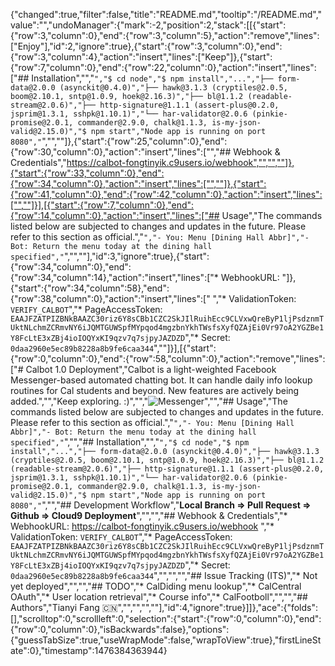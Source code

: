 {"changed":true,"filter":false,"title":"README.md","tooltip":"/README.md","value":"","undoManager":{"mark":-2,"position":2,"stack":[[{"start":{"row":3,"column":0},"end":{"row":3,"column":5},"action":"remove","lines":["Enjoy"],"id":2,"ignore":true},{"start":{"row":3,"column":0},"end":{"row":3,"column":4},"action":"insert","lines":["Keep"]},{"start":{"row":7,"column":0},"end":{"row":22,"column":0},"action":"insert","lines":["## Installation","","```","$ cd node","$ npm install","...","├── form-data@2.0.0 (asynckit@0.4.0)","├── hawk@3.1.3 (cryptiles@2.0.5, boom@2.10.1, sntp@1.0.9, hoek@2.16.3)","├── bl@1.1.2 (readable-stream@2.0.6)","├── http-signature@1.1.1 (assert-plus@0.2.0, jsprim@1.3.1, sshpk@1.10.1)","└── har-validator@2.0.6 (pinkie-promise@2.0.1, commander@2.9.0, chalk@1.1.3, is-my-json-valid@2.15.0)","$ npm start","Node app is running on port 8080","```","",""]},{"start":{"row":25,"column":0},"end":{"row":30,"column":0},"action":"insert","lines":["","## Webhook & Credentials","https://calbot-fongtinyik.c9users.io/webhook","","",""]},{"start":{"row":33,"column":0},"end":{"row":34,"column":0},"action":"insert","lines":["",""]},{"start":{"row":41,"column":0},"end":{"row":42,"column":0},"action":"insert","lines":["",""]}],[{"start":{"row":7,"column":0},"end":{"row":14,"column":0},"action":"insert","lines":["## Usage","The commands listed below are subjected to changes and updates in the future. Please refer to this section as official.","```","- You: Menu [Dining Hall Abbr]","- Bot: Return the menu today at the dining hall specified","```","",""],"id":3,"ignore":true},{"start":{"row":34,"column":0},"end":{"row":34,"column":14},"action":"insert","lines":["* WebhookURL: "]},{"start":{"row":34,"column":58},"end":{"row":38,"column":0},"action":"insert","lines":[" ","* ValidationToken: ```VERIFY_CALBOT```","* PageAccessToken: ```EAAJFZATPIZBNkBAAZC30riz6Y8sCBb1CZC2SkJIlRuihEcc9CLVxwQreByP1ljPsdznmTUktNLchmZCRmvNY6iJQMTGUWSpfMYpqod4mgzbnYkhTWsfsXyfQZAjEi0Vr97oA2YGZBe1Y8FcLtE3xZBj4ioIOQYxKI9qzv7q7sjpyJAZDZD```","* Secret: ```0daa2960e5ec89b8228a8b9fe6caa344```",""]}],[{"start":{"row":0,"column":0},"end":{"row":58,"column":0},"action":"remove","lines":["# Calbot 1.0 Deployment","Calbot is a light-weighted Facebook Messenger-based automated chatting bot. It can handle daily info lookup routines for Cal students and beyond. New features are actively being added.","","Keep exploring. :)","","![Messenger](https://pmcvariety.files.wordpress.com/2015/08/facebook-messenger-logo.jpg)","","## Usage","The commands listed below are subjected to changes and updates in the future. Please refer to this section as official.","```","- You: Menu [Dining Hall Abbr]","- Bot: Return the menu today at the dining hall specified","```","","## Installation","","```","$ cd node","$ npm install","...","├── form-data@2.0.0 (asynckit@0.4.0)","├── hawk@3.1.3 (cryptiles@2.0.5, boom@2.10.1, sntp@1.0.9, hoek@2.16.3)","├── bl@1.1.2 (readable-stream@2.0.6)","├── http-signature@1.1.1 (assert-plus@0.2.0, jsprim@1.3.1, sshpk@1.10.1)","└── har-validator@2.0.6 (pinkie-promise@2.0.1, commander@2.9.0, chalk@1.1.3, is-my-json-valid@2.15.0)","$ npm start","Node app is running on port 8080","```","","## Development Workflow","**Local Branch => Pull Request => Github => Cloud9 Deployment**","","","## Webhook & Credentials","* WebhookURL: https://calbot-fongtinyik.c9users.io/webhook ","* ValidationToken: ```VERIFY_CALBOT```","* PageAccessToken: ```EAAJFZATPIZBNkBAAZC30riz6Y8sCBb1CZC2SkJIlRuihEcc9CLVxwQreByP1ljPsdznmTUktNLchmZCRmvNY6iJQMTGUWSpfMYpqod4mgzbnYkhTWsfsXyfQZAjEi0Vr97oA2YGZBe1Y8FcLtE3xZBj4ioIOQYxKI9qzv7q7sjpyJAZDZD```","* Secret: ```0daa2960e5ec89b8228a8b9fe6caa344```","","","","## Issue Tracking (ITS)","* Not yet deployed","","","## TODO","* CalDiding menu lookup","* CalCentral OAuth","* User location retrieval","* Course info","* CalFootboll","","","## Authors","Tianyi Fang 🇨🇳","","","",""],"id":4,"ignore":true}]]},"ace":{"folds":[],"scrolltop":0,"scrollleft":0,"selection":{"start":{"row":0,"column":0},"end":{"row":0,"column":0},"isBackwards":false},"options":{"guessTabSize":true,"useWrapMode":false,"wrapToView":true},"firstLineState":0},"timestamp":1476384363944}